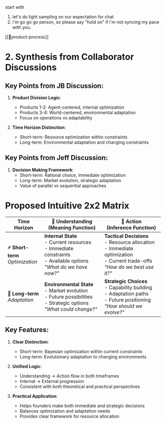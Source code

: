 start with 
1. let's do light sampling on our expectation for chat
2. i'm go go go person, so please say "hold on" if i'm not syncing my pace with you.

[[📝product-process]]

# 2. Synthesis from Collaborator Discussions

## Key Points from JB Discussion:
1. **Product Division Logic**:
   - Products 1-2: Agent-centered, internal optimization
   - Products 3-4: World-centered, environmental adaptation
   - Focus on operations vs adaptability

2. **Time Horizon Distinction**:
   - Short-term: Resource optimization within constraints
   - Long-term: Environmental adaptation and changing constraints

## Key Points from Jeff Discussion:
1. **Decision Making Framework**:
   - Short-term: Rational choice, immediate optimization
   - Long-term: Market evolution, strategic adaptation
   - Value of parallel vs sequential approaches

# Proposed Intuitive 2x2 Matrix

| Time Horizon | 🧠 Understanding<br>(Meaning Function) | 🎯 Action<br>(Inference Function) |
|--------------|----------------------------------------|----------------------------------|
| **⚡ Short-term**<br>*Optimization* | **Internal State**<br>- Current resources<br>- Immediate constraints<br>- Available options<br>*"What do we have now?"* | **Tactical Decisions**<br>- Resource allocation<br>- Immediate optimization<br>- Current trade-offs<br>*"How do we best use it?"* |
| **🌊 Long-term**<br>*Adaptation* | **Environmental State**<br>- Market evolution<br>- Future possibilities<br>- Strategic options<br>*"What could change?"* | **Strategic Choices**<br>- Capability building<br>- Adaptation paths<br>- Future positioning<br>*"How should we evolve?"* |

## Key Features:
1. **Clear Distinction**:
   - Short-term: Bayesian optimization within current constraints
   - Long-term: Evolutionary adaptation to changing environments

2. **Unified Logic**:
   - Understanding → Action flow in both timeframes
   - Internal → External progression
   - Consistent with both theoretical and practical perspectives

3. **Practical Application**:
   - Helps founders make both immediate and strategic decisions
   - Balances optimization and adaptation needs
   - Provides clear framework for resource allocation